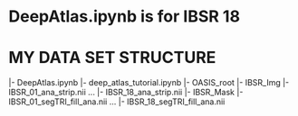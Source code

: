 # DeepAtlas.ipynb is for IBSR 18

# MY DATA SET STRUCTURE

|- DeepAtlas.ipynb
|- deep_atlas_tutorial.ipynb
|- OASIS_root
    |- IBSR_Img
        |- IBSR_01_ana_strip.nii 
        ...
        |- IBSR_18_ana_strip.nii
    |- IBSR_Mask
        |- IBSR_01_segTRI_fill_ana.nii
        ...
        |- IBSR_18_segTRI_fill_ana.nii